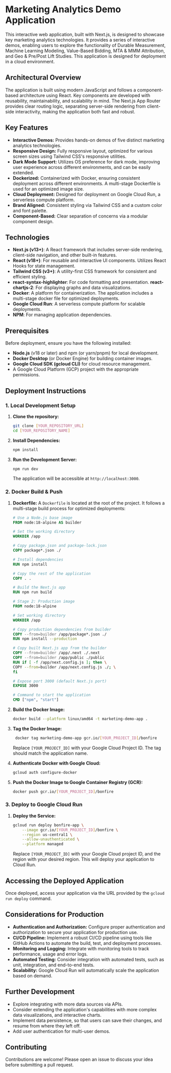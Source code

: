 # Marketing Analytics Demo Application

This interactive web application, built with Next.js, is designed to showcase key marketing analytics technologies. It provides a series of interactive demos, enabling users to explore the functionality of Durable Measurement, Machine Learning Modeling, Value-Based Bidding, MTA & MMM Attribution, and Geo & Pre/Post Lift Studies. This application is designed for deployment in a cloud environment.

## Architectural Overview

The application is built using modern JavaScript and follows a component-based architecture using React. Key components are developed with reusability, maintainability, and scalability in mind. The Next.js App Router provides clear routing logic, separating server-side rendering from client-side interactivity, making the application both fast and robust.

## Key Features

-   **Interactive Demos:** Provides hands-on demos of five distinct marketing analytics technologies.
-   **Responsive Design:** Fully responsive layout, optimized for various screen sizes using Tailwind CSS's responsive utilities.
-   **Dark Mode Support:** Utilizes OS preference for dark mode, improving user experience across different environments, and can be easily extended.
-   **Dockerized:** Containerized with Docker, ensuring consistent deployment across different environments. A multi-stage Dockerfile is used for an optimized image size.
-   **Cloud Deployment:** Designed for deployment on Google Cloud Run, a serverless compute platform.
-   **Brand Aligned:** Consistent styling via Tailwind CSS and a custom color and font palette.
-   **Component-Based:** Clear separation of concerns via a modular component design.

## Technologies

-   **Next.js (v13+)**: A React framework that includes server-side rendering, client-side navigation, and other built-in features.
-   **React (v18+)**: For reusable and interactive UI components. Utilizes React Hooks for state management.
-   **Tailwind CSS (v3+)**: A utility-first CSS framework for consistent and efficient styling.
-    **react-syntax-highlighter**: For code formatting and presentation.
    **react-chartjs-2**: For displaying graphs and data visualizations.
-   **Docker**: A platform for containerization. The application includes a multi-stage docker file for optimized deployments.
-   **Google Cloud Run**: A serverless compute platform for scalable deployments.
-   **NPM**: For managing application dependencies.

## Prerequisites

Before deployment, ensure you have the following installed:

-   **Node.js** (v18 or later) and npm (or yarn/pnpm) for local development.
-   **Docker Desktop** (or Docker Engine) for building container images.
-   **Google Cloud SDK (gcloud CLI)** for cloud resource management.
-   A Google Cloud Platform (GCP) project with the appropriate permissions.

## Deployment Instructions

### 1. Local Development Setup

1.  **Clone the repository:**
    ```bash
    git clone [YOUR_REPOSITORY_URL]
    cd [YOUR_REPOSITORY_NAME]
    ```
2.  **Install Dependencies:**
    ```bash
    npm install
    ```
3.  **Run the Development Server:**
    ```bash
    npm run dev
    ```
    The application will be accessible at `http://localhost:3000`.

### 2. Docker Build & Push

1.  **Dockerfile:** A `Dockerfile` is located at the root of the project. It follows a multi-stage build process for optimized deployments:
    ```dockerfile
    # Use a Node.js base image
    FROM node:18-alpine AS builder

    # Set the working directory
    WORKDIR /app

    # Copy package.json and package-lock.json
    COPY package*.json ./

    # Install dependencies
    RUN npm install

    # Copy the rest of the application
    COPY . .

    # Build the Next.js app
    RUN npm run build

    # Stage 2: Production image
    FROM node:18-alpine

    # Set working directory
    WORKDIR /app

    # Copy production dependencies from builder
    COPY --from=builder /app/package*.json ./
    RUN npm install --production

    # Copy built Next.js app from the builder
    COPY --from=builder /app/.next ./.next
    COPY --from=builder /app/public ./public
    RUN if [ -f /app/next.config.js ]; then \
    COPY --from=builder /app/next.config.js ./; \
    fi

    # Expose port 3000 (default Next.js port)
    EXPOSE 3000

    # Command to start the application
    CMD ["npm", "start"]
    ```

2.  **Build the Docker Image:**
    ```bash
    docker build --platform linux/amd64 -t marketing-demo-app .
    ```
3.  **Tag the Docker Image:**
    ```bash
     docker tag marketing-demo-app gcr.io/[YOUR_PROJECT_ID]/bonfire
    ```
    Replace `[YOUR_PROJECT_ID]` with your Google Cloud Project ID. The tag should match the application name.

4.  **Authenticate Docker with Google Cloud:**
    ```bash
    gcloud auth configure-docker
    ```
5.  **Push the Docker Image to Google Container Registry (GCR):**
    ```bash
    docker push gcr.io/[YOUR_PROJECT_ID]/bonfire
    ```

### 3. Deploy to Google Cloud Run

1.  **Deploy the Service:**
    ```bash
    gcloud run deploy bonfire-app \
        --image gcr.io/[YOUR_PROJECT_ID]/bonfire \
        --region us-central1 \
        --allow-unauthenticated \
        --platform managed
    ```
    Replace `[YOUR_PROJECT_ID]` with your Google Cloud project ID, and the region with your desired region. This will deploy your application to Cloud Run.

## Accessing the Deployed Application

Once deployed, access your application via the URL provided by the `gcloud run deploy` command.

## Considerations for Production

-   **Authentication and Authorization:**  Configure proper authentication and authorization to secure your application for production use.
-   **CI/CD Pipeline:** Implement a robust CI/CD pipeline using tools like GitHub Actions to automate the build, test, and deployment processes.
-   **Monitoring and Logging:** Integrate with monitoring tools to track performance, usage and error logs.
-    **Automated Testing:** Consider integration with automated tests, such as unit, integration, and end-to-end tests.
-   **Scalability:** Google Cloud Run will automatically scale the application based on demand.

## Further Development

-   Explore integrating with more data sources via APIs.
-   Consider extending the application's capabilities with more complex data visualizations, and interactive charts.
-   Implement data persistence, so that users can save their changes, and resume from where they left off.
-   Add user authentication for multi-user demos.

## Contributing

Contributions are welcome! Please open an issue to discuss your idea before submitting a pull request.